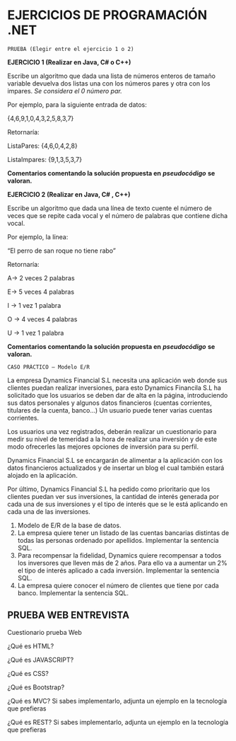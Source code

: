 # EJERCICIOS DE PROGRAMACIÓN .NET

```
PRUEBA (Elegir entre el ejercicio 1 o 2)
```
**EJERCICIO 1 (Realizar en Java, C# o C++)**

Escribe un algoritmo que dada una lista de números enteros de tamaño variable devuelva dos
listas una con los números pares y otra con los impares. _Se considera el 0 número par._

Por ejemplo, para la siguiente entrada de datos:

{4,6,9,1,0,4,3,2,5,8,3,7}

Retornaría:

ListaPares: {4,6,0,4,2,8}

ListaImpares: {9,1,3,5,3,7}

**Comentarios comentando la solución propuesta en** **_pseudocódigo_** **se valoran.**

**EJERCICIO 2 (Realizar en Java, C# , C++)**

Escribe un algoritmo que dada una línea de texto cuente el número de veces que se repite
cada vocal y el número de palabras que contiene dicha vocal.

Por ejemplo, la línea:

“El perro de san roque no tiene rabo”

Retornaría:

A→ 2 veces 2 palabras

E→ 5 veces 4 palabras

I → 1 vez 1 palabra

O → 4 veces 4 palabras

U → 1 vez 1 palabra

**Comentarios comentando la solución propuesta en** **_pseudocódigo_** **se valoran.**


```
CASO PRÁCTICO – Modelo E/R
```
La empresa Dynamics Financial S.L necesita una aplicación web donde sus clientes puedan
realizar inversiones, para esto Dynamics Financila S.L ha solicitado que los usuarios se deben dar
de alta en la página, introduciendo sus datos personales y algunos datos financieros (cuentas
corrientes, titulares de la cuenta, banco...) Un usuario puede tener varias cuentas corrientes.

Los usuarios una vez registrados, deberán realizar un cuestionario para medir su nivel de
temeridad a la hora de realizar una inversión y de este modo ofrecerles las mejores opciones de
inversión para su perfil.

Dynamics Financial S.L se encargarán de alimentar a la aplicación con los datos financieros
actualizados y de insertar un blog el cual también estará alojado en la aplicación.

Por último, Dynamics Financial S.L ha pedido como prioritario que los clientes puedan ver sus
inversiones, la cantidad de interés generada por cada una de sus inversiones y el tipo de interés
que se le está aplicando en cada una de las inversiones.

1. Modelo de E/R de la base de datos.
2. La empresa quiere tener un listado de las cuentas bancarias distintas de todas las
    personas ordenado por apellidos. Implementar la sentencia SQL.
3. Para recompensar la fidelidad, Dynamics quiere recompensar a todos los inversores
    que lleven más de 2 años. Para ello va a aumentar un 2% el tipo de interés aplicado
    a cada inversión. Implementar la sentencia SQL.
4. La empresa quiere conocer el número de clientes que tiene por cada banco.
    Implementar la sentencia SQL.


## PRUEBA WEB ENTREVISTA

Cuestionario prueba Web

¿Qué es HTML?

¿Qué es JAVASCRIPT?

¿Qué es CSS?

¿Qué es Bootstrap?

¿Qué es MVC? Si sabes implementarlo, adjunta un ejemplo en la tecnología que prefieras

¿Qué es REST? Si sabes implementarlo, adjunta un ejemplo en la tecnología que prefieras


